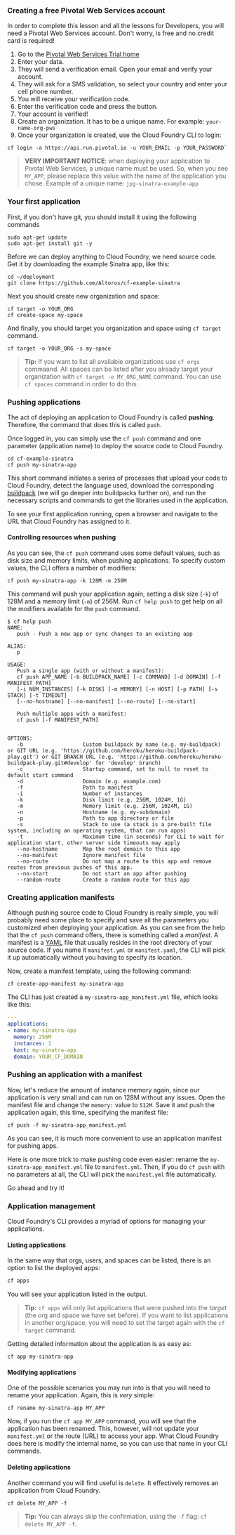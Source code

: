 ### Creating a free Pivotal Web Services account

In order to complete this lesson and all the lessons for Developers, you will need a Pivotal Web Services account.
Don't worry, is free and no credit card is required!

1. Go to the [Pivotal Web Services Trial home](https://try.run.pivotal.io/homepage)
2. Enter your data.
3. They will send a verification email. Open your email and verify your account.
4. They will ask for a SMS validation, so select your country and enter your cell phone number.
5. You will receive your verification code.
6. Enter the verification code and press the button.
7. Your account is verified!
8. Create an organization. It has to be a unique name. For example: `your-name-org-pws`
9. Once your organization is created, use the Cloud Foundry CLI to login: 
```
cf login -a https://api.run.pivotal.io -u YOUR_EMAIL -p YOUR_PASSWORD`
```

> **VERY IMPORTANT NOTICE**: when deploying your application to Pivotal Web Services, a unique name must be used. So, when you see `MY_APP`, please replace this value with the name of the application you chose. Example of a unique name: `jpg-sinatra-example-app`
>

### Your first application

First, if you don't have git, you should install it using the following commands

```exec
sudo apt-get update
sudo apt-get install git -y
```

Before we can deploy anything to Cloud Foundry, we need source code. Get it by downloading the example Sinatra app, like this:

```exec
cd ~/deployment
git clone https://github.com/Altoros/cf-example-sinatra
```

Next you should create new organization and space:

```exec
cf target -o YOUR_ORG
cf create-space my-space
```

And finally, you should target you organization and space using `cf target` command.

```exec
cf target -o YOUR_ORG -s my-space
```

> **Tip:** If you want to list all avaliable organizations use `cf orgs` commaand. All spaces can be listed after you already target your organization with `cf target -o MY_ORG_NAME` command. You can use `cf spaces` command in order to do this.
### Pushing applications

The act of deploying an application to Cloud Foundry is called **pushing**. Therefore, the command that does this is called `push`.

Once logged in, you can simply use the `cf push` command and one parameter (application name) to deploy the source code to Cloud Foundry.

```exec
cd cf-example-sinatra
cf push my-sinatra-app
```

This short command initiates a series of processes that upload your code to Cloud Foundry, detect the language used, download the corresponding [buildpack](http://docs.cloudfoundry.org/buildpacks/) (we will go deeper into buildpacks further on), and run the necessary scripts and commands to get the libraries used in the application.

To see your first application running, open a browser and navigate to the URL that Cloud Foundry has assigned to it.

#### Controlling resources when pushing

As you can see, the `cf push` command uses some default values, such as  disk size and memory limits, when pushing applications. To specify custom values, the CLI offers a number of modifiers:

```exec
cf push my-sinatra-app -k 128M -m 256M
```

This command will push your application again, setting a disk size (`-k`) of 128M and a memory limit (`-m`) of 256M. Run `cf help push` to get help on all the modifiers available for the `push` command.

```
$ cf help push
NAME:
   push - Push a new app or sync changes to an existing app

ALIAS:
   p

USAGE:
   Push a single app (with or without a manifest):
   cf push APP_NAME [-b BUILDPACK_NAME] [-c COMMAND] [-d DOMAIN] [-f MANIFEST_PATH]
   [-i NUM_INSTANCES] [-k DISK] [-m MEMORY] [-n HOST] [-p PATH] [-s STACK] [-t TIMEOUT]
   [--no-hostname] [--no-manifest] [--no-route] [--no-start]

   Push multiple apps with a manifest:
   cf push [-f MANIFEST_PATH]


OPTIONS:
   -b                   Custom buildpack by name (e.g. my-buildpack) or GIT URL (e.g. 'https://github.com/heroku/heroku-buildpack-play.git') or GIT BRANCH URL (e.g. 'https://github.com/heroku/heroku-buildpack-play.git#develop' for 'develop' branch)
   -c                   Startup command, set to null to reset to default start command
   -d                   Domain (e.g. example.com)
   -f                   Path to manifest
   -i                   Number of instances
   -k                   Disk limit (e.g. 256M, 1024M, 1G)
   -m                   Memory limit (e.g. 256M, 1024M, 1G)
   -n                   Hostname (e.g. my-subdomain)
   -p                   Path to app directory or file
   -s                   Stack to use (a stack is a pre-built file system, including an operating system, that can run apps)
   -t                   Maximum time (in seconds) for CLI to wait for application start, other server side timeouts may apply
   --no-hostname        Map the root domain to this app
   --no-manifest        Ignore manifest file
   --no-route           Do not map a route to this app and remove routes from previous pushes of this app.
   --no-start           Do not start an app after pushing
   --random-route       Create a random route for this app
```
### Creating application manifests

Although pushing source code to Cloud Foundry is really simple, you will probably need some place to specify and save all the parameters you customized when deploying your application. As you can see from the help that the `cf push` command offers, there is something called a *manifest*. A manifest is a [YAML](http://yaml.org/) file that usually resides in the root directory of your source code. If you name it `manifest.yml` or `manifest.yaml`, the CLI will pick it up automatically without you having to specify its location.

Now, create a manifest template, using the following command:

```exec
cf create-app-manifest my-sinatra-app
```

The CLI has just created a `my-sinatra-app_manifest.yml` file, which looks like this:

```yaml
---
applications:
- name: my-sinatra-app
  memory: 256M
  instances: 1
  host: my-sinatra-app
  domain: YOUR_CF_DOMAIN
```
### Pushing an application with a manifest

Now, let's reduce the amount of instance memory again, since our application is very small and can run on 128M without any issues. Open the manifest file and change the `memory:` value to `512M`. Save it and push the application again, this time, specifying the manifest file:

```exec
cf push -f my-sinatra-app_manifest.yml
```

As you can see, it is much more convenient to use an application manifest for pushing apps.

Here is one more trick to make pushing code even easier: rename the `my-sinatra-app_manifest.yml` file to `manifest.yml`. Then, if you do `cf push` with no parameters at all, the CLI will pick the `manifest.yml` file automatically.

Go ahead and try it!
### Application management

Cloud Foundry's CLI provides a myriad of options for managing your applications.

#### Listing applications

In the same way that orgs, users, and spaces can be listed, there is an option to list the deployed apps:

```sh
cf apps
```

You will see your application listed in the output.

> **Tip:** `cf apps` will only list applications that were pushed into the *target* (the org and space we have set before). If you want to list applications in another org/space, you will need to set the target again with the `cf target` command.

Getting detailed information about the application is as easy as:

```
cf app my-sinatra-app
```
#### Modifying applications

One of the possible scenarios you may run into is that you will need to rename your application. Again, this is *very* simple:

```exec
cf rename my-sinatra-app MY_APP
```

Now, if you run the `cf app MY_APP` command, you will see that the application has been renamed. This, however, will not update your `manifest.yml` or the route (URL) to access your app. What Cloud Foundry does here is modify the internal name, so you can use that name in your CLI commands.
#### Deleting applications

Another command you will find useful is `delete`. It effectively removes an application from Cloud Foundry.

```exec
cf delete MY_APP -f
```

> **Tip:** You can always skip the confirmation, using the `-f` flag: `cf delete MY_APP -f`.

